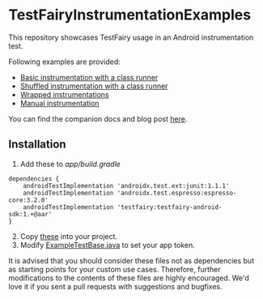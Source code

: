 # TestFairyInstrumentationExamples

This repository showcases TestFairy usage in an Android instrumentation test.

Following examples are provided:

* [Basic instrumentation with a class runner](https://github.com/testfairy-blog/TestFairyInstrumentationExamples/blob/master/app/src/androidTest/java/com/testfairy/instrumentation/ExampleInstrumentedTest.java)
* [Shuffled instrumentation with a class runner](https://github.com/testfairy-blog/TestFairyInstrumentationExamples/blob/master/app/src/androidTest/java/com/testfairy/instrumentation/ExampleShuffledInstrumentedTest.java)
* [Wrapped instrumentations](https://github.com/testfairy-blog/TestFairyInstrumentationExamples/blob/master/app/src/androidTest/java/com/testfairy/instrumentation/ExampleOptionallyInstrumentedTest.java)
* [Manual instrumentation](https://github.com/testfairy-blog/TestFairyInstrumentationExamples/blob/master/app/src/androidTest/java/com/testfairy/instrumentation/ExampleManuallyInstrumentedTest.java)

You can find the companion docs and blog post [here](https://blog.testfairy.com/device-farm-instrumentation-with-testfairy-android-sdk/).

## Installation

1. Add these to *app/build.gradle*

```
dependencies {
    androidTestImplementation 'androidx.test.ext:junit:1.1.1'
    androidTestImplementation 'androidx.test.espresso:espresso-core:3.2.0'
    androidTestImplementation 'testfairy:testfairy-android-sdk:1.+@aar'
}
```

2. Copy [these](https://github.com/testfairy-blog/TestFairyInstrumentationExamples/tree/master/app/src/androidTest/java/com/testfairy/instrumentation) into your project. 
3. Modify [ExampleTestBase.java](https://github.com/testfairy-blog/TestFairyInstrumentationExamples/blob/master/app/src/androidTest/java/com/testfairy/instrumentation/ExampleTestsBase.java) to set your app token.

It is advised that you should consider these files not as dependencies but as starting points for your custom use cases. Therefore, further modifications to the contents of these files are highly encouraged. We'd love it if you sent a pull requests with suggestions and bugfixes.

  
